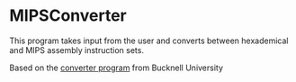 # MIPSConverter

This program takes input from the user and converts between hexademical and MIPS assembly instruction sets. 

Based on the <a href="https://www.eg.bucknell.edu/~csci320/mips_web/">converter program</a> from Bucknell University
